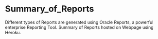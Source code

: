 # Summary_of_Reports
Different types of Reports are generated using Oracle Reports, a powerful enterprise Reporting Tool. Summary of Reports hosted on Webpage using Heroku. 
